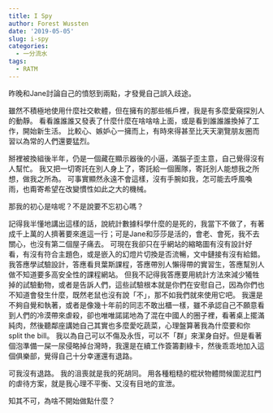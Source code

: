 ```yaml
---
title: I Spy
author: Forest Wussten
date: '2019-05-05'
slug: i-spy
categories:
  - 一分流水
tags:
  - RATM
---
```


昨晚和Jane討論自己的憤怒到兩點，才發覺自己誤入歧途。

雖然不積極地使用什麼社交軟體，但在擁有的那些帳戶裡，我是有多麼愛窺探別人的動靜。
看看誰誰誰又發表了什麼什麼在啥啥啥上面，或是看到誰誰誰換掉了工作，開始新生活。
比較心、嫉妒心一擁而上，有時來得甚至比天天瀏覽朋友圈而習以為常的人們還要猛烈。

掰裡被換組後半年，仍是一個藏在顯示器後的小逼，滿腦子歪主意，自己覺得沒有人幫忙。
我又把一切寄託在別人身上了，寄託給一個團隊，寄託別人能想我之所想，做我之所為。
可事實顯然永遠不會這樣，沒有手腕如我，怎可能去呼風喚雨，也甭寄希望在改變慣性如此之大的機械。

那我的初心是啥呢？不是說要不忘初心嗎？

記得我半懂地講出這樣的話，說統計數據科學什麼的是死的，我當下不做了，有著成千上萬的人擠著要來進這一行；可是Jane和莎莎是活的，會老、會死，我不去關心，也沒有第二個屋子痛去。
可現在我卻只在乎網站的縮略圖有沒有設計好看，有沒有符合主題色，或是嵌入的幻燈片切換是否流暢，文中鏈接有沒有給錯。
我答應學試驗設計，答應看貝葉斯課程，答應帶別人懶得帶的實習生，答應幫別人做不知道要多高安全性的課程網站。
但我不記得我答應要用統計方法來減少犧牲掉的試驗動物，或者是告訴人們，這些試驗根本就是你們在安慰自己，因為你們也不知道會發生什麼，既然老鼠也沒有說「不」，那不如我們就來使用它吧。
我還是不夠自覺和執著，或者是像幾十年前的同志不敢出櫃一樣，雖不承認自己不願意看到人們的冷漠帶來虐殺，卻也唯唯諾諾地為了混在中國人的圈子裡，看著桌上擺滿純肉，然後聽鄰座講她自己其實也多麼愛吃蔬菜，心理盤算著我為什麼要和你 split the bill。
我以為自己可以不傷及永恆，可以不「群」來潔身自好。但是看著個泡準備一屎一尿侵略掉台灣時，我還是在續工作簽籌劃綠卡，然後乖乖地加入這個俱樂部，覺得自己十分幸運還有退路。

可我沒有退路。
我的沮喪就是我的死胡同。
用各種粗糙的棍狀物體問候圍泥肛門的虐待方案，就是我心理不平衡、又沒有目地的宣泄。

知其不可，為啥不開始做點什麼？
